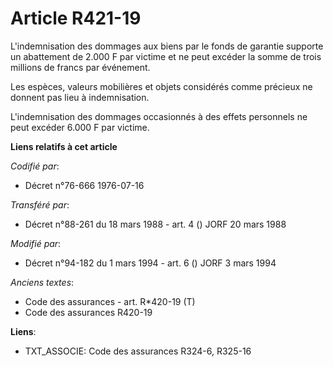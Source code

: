 # Article R421-19

L'indemnisation des dommages aux biens par le fonds de garantie supporte un abattement de 2.000 F par victime et ne peut
excéder la somme de trois millions de francs par événement.

Les espèces, valeurs mobilières et objets considérés comme précieux ne donnent pas lieu à indemnisation.

L'indemnisation des dommages occasionnés à des effets personnels ne peut excéder 6.000 F par victime.

**Liens relatifs à cet article**

_Codifié par_:

  - Décret n°76-666 1976-07-16

_Transféré par_:

  - Décret n°88-261 du 18 mars 1988 - art. 4 () JORF 20 mars 1988

_Modifié par_:

  - Décret n°94-182 du 1 mars 1994 - art. 6 () JORF 3 mars 1994

_Anciens textes_:

  - Code des assurances - art. R*420-19 (T)
  - Code des assurances R420-19

**Liens**:

  - TXT_ASSOCIE: Code des assurances R324-6, R325-16
